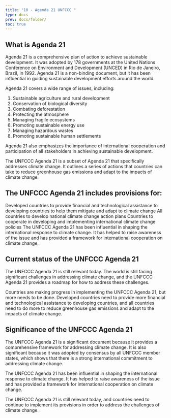 ```yaml
---
title: "10 - Agenda 21 UNFCCC "
type: docs
prev: docs/folder/
toc: true
---
```


## What is Agenda 21

Agenda 21 is a comprehensive plan of action to achieve sustainable development. It was adopted by 178 governments at the United Nations Conference on Environment and Development (UNCED) in Rio de Janeiro, Brazil, in 1992. Agenda 21 is a non-binding document, but it has been influential in guiding sustainable development efforts around the world.

Agenda 21 covers a wide range of issues, including:

1. Sustainable agriculture and rural development
2. Conservation of biological diversity
3. Combating deforestation
4. Protecting the atmosphere
5. Managing fragile ecosystems
6. Promoting sustainable energy use
7. Managing hazardous wastes
8. Promoting sustainable human settlements

Agenda 21 also emphasizes the importance of international cooperation and participation of all stakeholders in achieving sustainable development.

The UNFCCC Agenda 21 is a subset of Agenda 21 that specifically addresses climate change. It outlines a series of actions that countries can take to reduce greenhouse gas emissions and adapt to the impacts of climate change.

## The UNFCCC Agenda 21 includes provisions for:

Developed countries to provide financial and technological assistance to developing countries to help them mitigate and adapt to climate change
All countries to develop national climate change action plans
Countries to cooperate in developing and implementing international climate change policies
The UNFCCC Agenda 21 has been influential in shaping the international response to climate change. It has helped to raise awareness of the issue and has provided a framework for international cooperation on climate change.

## Current status of the UNFCCC Agenda 21

The UNFCCC Agenda 21 is still relevant today. The world is still facing significant challenges in addressing climate change, and the UNFCCC Agenda 21 provides a roadmap for how to address these challenges.

Countries are making progress in implementing the UNFCCC Agenda 21, but more needs to be done. Developed countries need to provide more financial and technological assistance to developing countries, and all countries need to do more to reduce greenhouse gas emissions and adapt to the impacts of climate change.

## Significance of the UNFCCC Agenda 21

The UNFCCC Agenda 21 is a significant document because it provides a comprehensive framework for addressing climate change. It is also significant because it was adopted by consensus by all UNFCCC member states, which shows that there is a strong international commitment to addressing climate change.

The UNFCCC Agenda 21 has been influential in shaping the international response to climate change. It has helped to raise awareness of the issue and has provided a framework for international cooperation on climate change.

The UNFCCC Agenda 21 is still relevant today, and countries need to continue to implement its provisions in order to address the challenges of climate change.
